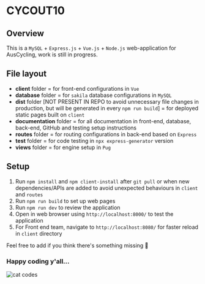 # CYCOUT10

## Overview
This is a `MySQL` + `Express.js` + `Vue.js` + `Node.js` web-application for AusCycling, work is still in progress.

## File layout
- **client** folder = for front-end configurations in `Vue`
- **database** folder = for `sakila` database configurations in `MySQL`
- **dist** folder [NOT PRESENT IN REPO to avoid unnecessary file changes in production, but will be generated in every `npm run build`] = for deployed static pages built on `client`
- **documentation** folder = for all documentation in front-end, database, back-end, GitHub and testing setup instructions
- **routes** folder = for routing configurations in back-end based on `Express`
- **test** folder = for code testing in `npx express-generator` version 
- **views** folder = for engine setup in `Pug`

## Setup
1. Run `npm install` and `npm client-install` after `git pull` or when new dependencies/APIs are added to avoid unexpected behaviours in `client` and `routes`
2. Run `npm run build` to set up web pages 
3. Run `npm run dev` to review the application
4. Open in web browser using `http://localhost:8000/` to test the application
5. For Front end team, navigate to `http://localhost:8080/` for faster reload in `client` directory

Feel free to add if you think there's something missing 🙂

### Happy coding y'all…

![cat codes](https://c.tenor.com/y2JXkY1pXkwAAAAM/cat-computer.gif)
